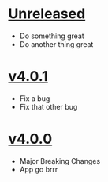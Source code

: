  # [Unreleased](https://github.com/gradebook/server/compare/v4.0.1...master)

 - Do something great
 - Do another thing great

 # [v4.0.1](https://github.com/gradebook/server/compare/v4.0.0...v4.0.1)

 - Fix a bug
 - Fix that other bug

 # [v4.0.0](https://github.com/gradebook/server/compare/v3.11.1...v4.0.0)

 - Major Breaking Changes
 - App go brrr
